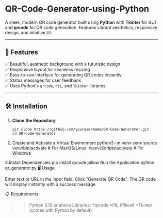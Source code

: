 # QR-Code-Generator-using-Python
A sleek, modern QR code generator built using **Python** with **Tkinter** for GUI and **qrcode** for QR code generation. Features vibrant aesthetics, responsive design, and intuitive UI.

---

## 🚀 Features
✅ Beautiful, aesthetic background with a futuristic design  
✅ Responsive layout for seamless resizing  
✅ Easy-to-use interface for generating QR codes instantly  
✅ Status messages for user feedback  
✅ Uses Python's `qrcode`, `PIL`, and `Tkinter` libraries  

---

## 🛠️ Installation
1. **Clone the Repository**
   ```bash
   git clone https://github.com/yourusername/QR-Code-Generator.git
   cd QR-Code-Generator
2. Create and Activate a Virtual Environment
  python3 -m venv venv
  source venv/bin/activate   # For MacOS/Linux
  .\venv\Scripts\activate    # For Windows

3.Install Dependencies
pip install qrcode pillow
Run the Application 
python qr_generator.py
🖥️ Usage

Enter text or URL in the input field.
Click "Generate QR Code".
The QR code will display instantly with a success message

📋 Requirements

>>Python 3.10 or above
Libraries:
*qrcode
*PIL (Pillow)
*Tkinter (comes with Python by default)
